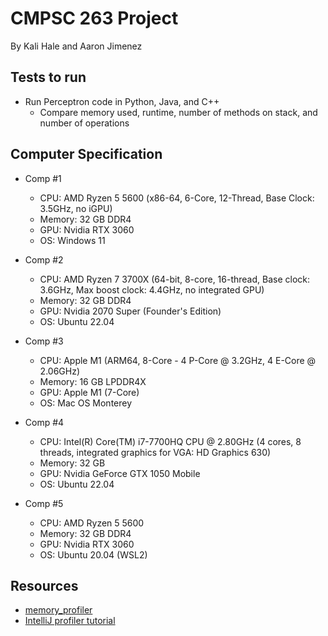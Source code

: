 # CMPSC 263 Project

By Kali Hale and Aaron Jimenez

## Tests to run

- Run Perceptron code in Python, Java, and C++
   + Compare memory used, runtime, number of methods on stack, and number of operations

## Computer Specification
* Comp #1
    * CPU: AMD Ryzen 5 5600 (x86-64, 6-Core, 12-Thread, Base Clock: 3.5GHz, no iGPU)
    * Memory: 32 GB DDR4
    * GPU: Nvidia RTX 3060
    * OS: Windows 11

* Comp #2
    * CPU: AMD Ryzen 7 3700X (64-bit, 8-core, 16-thread, Base clock: 3.6GHz, Max boost clock: 4.4GHz, no integrated GPU)
    * Memory: 32 GB DDR4
    * GPU: Nvidia 2070 Super (Founder's Edition)
    * OS: Ubuntu 22.04

* Comp #3
    * CPU: Apple M1 (ARM64, 8-Core - 4 P-Core @ 3.2GHz, 4 E-Core @ 2.06GHz)
    * Memory: 16 GB LPDDR4X
    * GPU: Apple M1 (7-Core)
    * OS: Mac OS Monterey

* Comp #4
    * CPU: Intel(R) Core(TM) i7-7700HQ CPU @ 2.80GHz (4 cores, 8 threads, integrated graphics for VGA: HD Graphics 630)
    * Memory: 32 GB
    * GPU: Nvidia GeForce GTX 1050 Mobile
    * OS: Ubuntu 22.04

* Comp #5
    * CPU: AMD Ryzen 5 5600
    * Memory: 32 GB DDR4
    * GPU: Nvidia RTX 3060
    * OS: Ubuntu 20.04 (WSL2)
    
## Resources
* [memory_profiler](https://www.geeksforgeeks.org/monitoring-memory-usage-of-a-running-python-program/)
* [IntelliJ profiler tutorial](https://www.youtube.com/watch?v=OQcyAtukps4)


